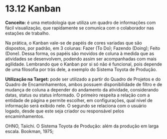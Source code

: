 # 13.12 Kanban

**Conceito:** é uma metodologia que utiliza um quadro de informações com fácil visualização, que rapidamente se comunica com o colaborador nas estações de trabalho.

Na prática, o Kanban vale-se de papéis de cores variadas que são dispostos, por padrão, em 3 colunas: Fazer (To Do); Fazendo (Doing); Feito (Done). Dessa forma, os papéis são movidos de coluna à medida que as atividades se desenvolvem, podendo assim ser acompanhadas com mais agilidade. Lembrando que o Kanban por si só não é funcional, pois depende de uma filosofia por trás dele, a exemplo do Sistema Toyota de Produção.

**Utilização na Target:** pode ser utilizado a partir do Quadro de Projetos e do Quadro de Encaminhamentos, ambos possuem disponibilidade de filtro e de mudança de coluna a depender do andamento da atividade, considerando datas, status ou status informado. O primeiro respeita a relação com a entidade de página e permite escolher, em configurações, qual nível de informação será exibido nele. O segundo se relaciona com o usuário logado, desde que este seja criador ou responsável pelos encaminhamentos.


OHNO, Taiichi. O Sistema Toyota de Produção: além da produção em larga escala. Bookman, 1975;
